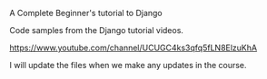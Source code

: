 A Complete Beginner's tutorial to Django

Code samples from the Django tutorial videos.  

https://www.youtube.com/channel/UCUGC4ks3qfq5fLN8ElzuKhA


I will update the files when we make any updates in the course.


